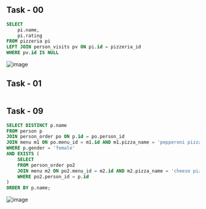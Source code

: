 ## Task - 00
```sql
SELECT
	pi.name,
	pi.rating
FROM pizzeria pi
LEFT JOIN person_visits pv ON pi.id = pizzeria_id 
WHERE pv.id IS NULL
```
![image](https://github.com/ngllsq/sql_projects/assets/114596475/6e4f28c6-6fca-4b83-8d4b-b64c077f26b8)

## Task - 01
```sql
```


## Task - 09
```sql
SELECT DISTINCT p.name
FROM person p
JOIN person_order po ON p.id = po.person_id
JOIN menu m1 ON po.menu_id = m1.id AND m1.pizza_name = 'pepperoni pizza'
WHERE p.gender = 'female' 
AND EXISTS (
    SELECT 
    FROM person_order po2
    JOIN menu m2 ON po2.menu_id = m2.id AND m2.pizza_name = 'cheese pizza'
    WHERE po2.person_id = p.id
)
ORDER BY p.name;
```
![image](https://github.com/itsveronika/days/assets/113369081/d35c46cf-42be-4513-a36e-4706b2eaa81f)
